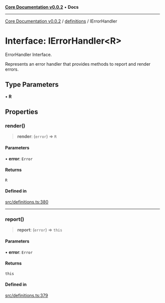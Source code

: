 [**Core Documentation v0.0.2**](../../README.md) • **Docs**

***

[Core Documentation v0.0.2](../../modules.md) / [definitions](../README.md) / IErrorHandler

# Interface: IErrorHandler\<R\>

ErrorHandler Interface.

Represents an error handler that provides methods to report and render errors.

## Type Parameters

• **R**

## Properties

### render()

> **render**: (`error`) => `R`

#### Parameters

• **error**: `Error`

#### Returns

`R`

#### Defined in

[src/definitions.ts:380](https://github.com/stonemjs/core/blob/aa2a76ee3b0b5f73fa20c9cec0decb9263cddbc2/src/definitions.ts#L380)

***

### report()

> **report**: (`error`) => `this`

#### Parameters

• **error**: `Error`

#### Returns

`this`

#### Defined in

[src/definitions.ts:379](https://github.com/stonemjs/core/blob/aa2a76ee3b0b5f73fa20c9cec0decb9263cddbc2/src/definitions.ts#L379)
